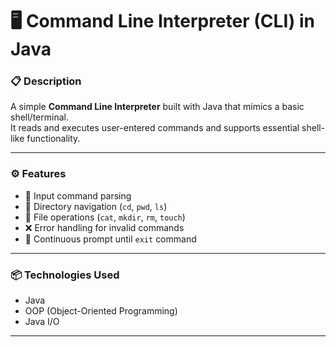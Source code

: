 # 🖥️ Command Line Interpreter (CLI) in Java

### 📋 Description

A simple **Command Line Interpreter** built with Java that mimics a basic shell/terminal.  
It reads and executes user-entered commands and supports essential shell-like functionality.

---

### ⚙️ Features

- 📝 Input command parsing
- 📂 Directory navigation (`cd`, `pwd`, `ls`)
- 📄 File operations (`cat`, `mkdir`, `rm`, `touch`)
- ❌ Error handling for invalid commands
- 🔁 Continuous prompt until `exit` command

---

### 📦 Technologies Used

- Java
- OOP (Object-Oriented Programming)
- Java I/O

---
